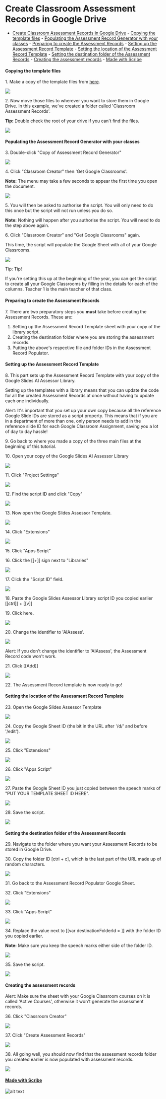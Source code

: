 # Create Classroom Assessment Records in Google Drive

- [Create Classroom Assessment Records in Google Drive](#create-classroom-assessment-records-in-google-drive)
      - [Copying the template files](#copying-the-template-files)
      - [Populating the Assessment Record Generator with your classes](#populating-the-assessment-record-generator-with-your-classes)
      - [Preparing to create the Assessment Records](#preparing-to-create-the-assessment-records)
      - [Setting up the Assessment Record Template](#setting-up-the-assessment-record-template)
      - [Setting the location of the Assessment Record Template](#setting-the-location-of-the-assessment-record-template)
      - [Setting the destination folder of the Assessment Records](#setting-the-destination-folder-of-the-assessment-records)
      - [Creating the assessment records](#creating-the-assessment-records)
      - [Made with Scribe](#made-with-scribe)

#### Copying the template files

1\. Make a copy of the template files from [here](https://drive.google.com/drive/u/0/folders/16DcR-0sXJQasrX6kjw-l9F-1evMFT8fk).

![](images/stack_animation.webp)


2\. Now move those files to wherever you want to store them in Google Drive. In this example, we've created a folder called 'Classroom Assessment Records'.

**Tip:** Double check the root of your drive if you can't find the files.

![](images/stack_animation_0cb8ad49.webp)


#### Populating the Assessment Record Generator with your classes


3\. Double-click "Copy of Assessment Record Generator"

![](images/ascreenshot.jpeg)


4\. Click "Classroom Creator" then 'Get Google Classrooms'.

**Note:** The menu may take a few seconds to appear the first time you open the document.

![](images/stack_animation_54c482b7.webp)


5\. You will then be asked to authorise the script. You will only need to do this once but the script will not run unless you do so.

**Note:** Nothing will happen after you authorise the script. You will need to do the step above again.


6\. Click "Classroom Creator" and "Get Google Classrooms" again.

This time, the script will populate the Google Sheet with all of your Google Classrooms.

![](images/stack_animation_b82ee565.webp)


Tip: Tip!

If you're setting this up at the beginning of the year, you can get the script to create all your Google Classrooms by filling in the details for each of the columns. Teacher 1 is the main teacher of that class.


#### Preparing to create the Assessment Records


7\. There are two preparatory steps you **must** take before creating the Assessment Records. These are:

1. Setting up the Assessment Record Template sheet with your copy of the library script.
2. Creating the destination folder where you are storing the assessment records.
3. Putting the above's respective file and folder IDs in the Assessment Record Populator.


#### Setting up the Assessment Record Template


8\. This part sets up the Assessment Record Template with your copy of the Google Slides AI Assessor Library.

Setting up the templates with a library means that you can update the code for all the created Assessment Records at once without having to update each one individually.


Alert: It's important that you set up your own copy because all the reference Google Slide IDs are stored as a script property. This means that if you are in a department of more than one, only person needs to add in the reference slide ID for each Google Classroom Assignment, saving you a lot of day to day hassle!


9\. Go back to where you made a copy of the three main files at the beginning of this tutorial.


10\. Open your copy of the Google Slides AI Assessor Library

![](images/ascreenshot_833f0b1f.jpeg)


11\. Click "Project Settings"

![](images/ascreenshot_fe3d581f.jpeg)


12\. Find the script ID and click "Copy"

![](images/user_cropped_screenshot.jpeg)


13\. Now open the Google Slides Assessor Template.

![](images/ascreenshot_82dc96bf.jpeg)


14\. Click "Extensions"

![](images/ascreenshot_9e86a4fa.jpeg)


15\. Click "Apps Script"


16\. Click the [[+]] sign next to "Libraries"

![](images/ascreenshot_52732ff0.jpeg)


17\. Click the "Script ID" field.

![](images/ascreenshot_0ff9b858.jpeg)


18\. Paste the Google Slides Assessor Library script ID you copied earlier  [[ctrl]] + [[v]]


19\. Click here.

![](images/ascreenshot_444e8526.jpeg)


20\. Change the identifier to 'AIAssess'.

![](images/File.jpeg)


Alert: If you don't change the identifier to 'AIAssess', the Assessment Record code won't work.


21\. Click [[Add]]

![](images/ascreenshot_7dbdc1ab.jpeg)


22\. The Assessment Record template is now ready to go!


#### Setting the location of the Assessment Record Template


23\. Open the Google Slides Assessor Template

![](images/ascreenshot_bf5b205d.jpeg)


24\. Copy the Google Sheet ID (the bit in the URL after '/d/' and before '/edit').

![](images/user_cropped_screenshot_4ded2d49.jpeg)


25\. Click "Extensions"

![](images/ascreenshot_157e3e12.jpeg)


26\. Click "Apps Script"

![](images/ascreenshot_a514fd57.jpeg)


27\. Paste the Google Sheet ID you just copied between the speech marks of "PUT YOUR TEMPLATE SHEET ID HERE".

![](images/user_cropped_screenshot_d621529c.jpeg)


28\. Save the script.

![](images/user_cropped_screenshot_bf1284bc.jpeg)


#### Setting the destination folder of the Assessment Records


29\. Navigate to the folder where you want your Assessment Records to be stored in Google Drive.


30\. Copy the folder ID \[ctrl + c\], which is the last part of the URL made up of random characters.

![](images/user_cropped_screenshot_868fc2a2.jpeg)


31\. Go back to the Assessment Record Populator Google Sheet.


32\. Click "Extensions"

![](images/user_cropped_screenshot_df146cd2.jpeg)


33\. Click "Apps Script"

![](images/user_cropped_screenshot_bdcfc955.jpeg)


34\. Replace the value next to [[var destinationFolderId = ]] with the folder ID you copied earlier.

**Note:** Make sure you keep the speech marks either side of the folder ID.

![](images/ascreenshot_9ae9e8f9.jpeg)


35\. Save the script.

![](images/user_cropped_screenshot_75fd23b9.jpeg)


#### Creating the assessment records


Alert: Make sure the sheet with your Google Classroom courses on it is called 'Active Courses', otherwise it won't generate the assessment records.


36\. Click "Classroom Creator"

![](images/ascreenshot_02fab587.jpeg)


37\. Click "Create Assessment Records"

![](images/ascreenshot_c8368f7e.jpeg)


38\. All going well, you should now find that the assessment records folder you created earlier is now populated with assessment records.

![](images/screenshot.jpeg)
#### [Made with Scribe](https://scribehow.com/shared/Create_Classroom_Assessment_Records_in_Google_Drive__b7W88azVRgmFyQkQY7peEg)


![alt text](image.png)